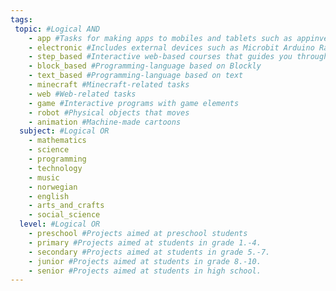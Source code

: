```yaml
---
tags:
 topic: #Logical AND
    - app #Tasks for making apps to mobiles and tablets such as appinventor and swift
    - electronic #Includes external devices such as Microbit Arduino Raspberry pi lego mindstorms.
    - step_based #Interactive web-based courses that guides you through small concepts/tasks one step at the time. Such as code.org sessions by Khan Academy and Codecademy.
    - block_based #Programming-language based on Blockly
    - text_based #Programming-language based on text
    - minecraft #Minecraft-related tasks
    - web #Web-related tasks
    - game #Interactive programs with game elements
    - robot #Physical objects that moves
    - animation #Machine-made cartoons
  subject: #Logical OR
    - mathematics
    - science
    - programming
    - technology
    - music
    - norwegian
    - english
    - arts_and_crafts
    - social_science
  level: #Logical OR
    - preschool #Projects aimed at preschool students
    - primary #Projects aimed at students in grade 1.-4.
    - secondary #Projects aimed at students in grade 5.-7.
    - junior #Projects aimed at students in grade 8.-10.
    - senior #Projects aimed at students in high school.
---
```

